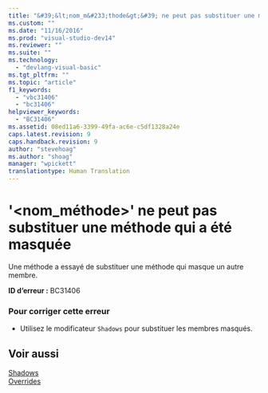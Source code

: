 ```yaml
---
title: "&#39;&lt;nom_m&#233;thode&gt;&#39; ne peut pas substituer une m&#233;thode qui a &#233;t&#233; masqu&#233;e | Microsoft Docs"
ms.custom: ""
ms.date: "11/16/2016"
ms.prod: "visual-studio-dev14"
ms.reviewer: ""
ms.suite: ""
ms.technology: 
  - "devlang-visual-basic"
ms.tgt_pltfrm: ""
ms.topic: "article"
f1_keywords: 
  - "vbc31406"
  - "bc31406"
helpviewer_keywords: 
  - "BC31406"
ms.assetid: 08ed11a6-3399-49fa-ac6e-c5df1328a24e
caps.latest.revision: 9
caps.handback.revision: 9
author: "stevehoag"
ms.author: "shoag"
manager: "wpickett"
translationtype: Human Translation
---
```

# &#39;&lt;nom_m&#233;thode&gt;&#39; ne peut pas substituer une m&#233;thode qui a &#233;t&#233; masqu&#233;e
Une méthode a essayé de substituer une méthode qui masque un autre membre.  
  
 **ID d’erreur :** BC31406  
  
### Pour corriger cette erreur  
  
-   Utilisez le modificateur `Shadows` pour substituer les membres masqués.  
  
## Voir aussi  
 [Shadows](../../visual-basic/language-reference/modifiers/shadows.md)   
 [Overrides](../../visual-basic/language-reference/modifiers/overrides.md)